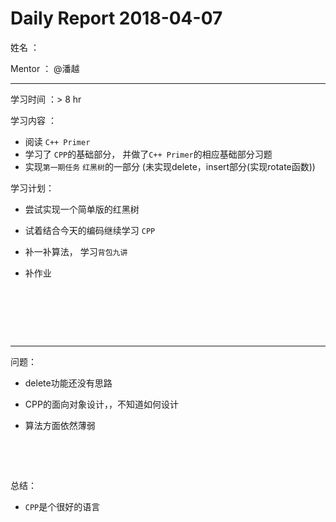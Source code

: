 # Daily Report 2018-04-07

姓名 ：

Mentor ：  @潘越

---

学习时间 ：> 8 hr

学习内容 ：

* 阅读 `C++ Primer`
* 学习了 `CPP`的基础部分， 并做了`C++ Primer`的相应基础部分习题
* 实现`第一期任务` `红黑树`的一部分 (未实现delete，insert部分(实现rotate函数))

学习计划：

* 尝试实现一个简单版的红黑树

* 试着结合今天的编码继续学习 `CPP`

* 补一补算法， 学习`背包九讲`

* 补作业

  ​

  ​

  ​

---

问题： 

* delete功能还没有思路

* CPP的面向对象设计，，不知道如何设计

* 算法方面依然薄弱

  ​

  ​


总结：

* `CPP`是个很好的语言

  ​

  ​

